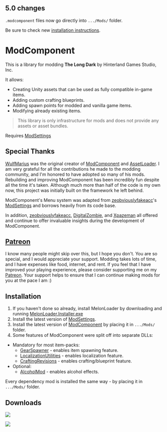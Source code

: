 ## 5.0 changes
`.modcomponent` files now go directly into `.../Mods/` folder.  

Be sure to check new [installation instructions](#installation).

# ModComponent

This is a library for modding **The Long Dark** by Hinterland Games Studio, Inc.

It allows:

* Creating Unity assets that can be used as fully compatible in-game items.
* Adding custom crafting blueprints.
* Adding spawn points for modded and vanilla game items.
* Modifying already existing items.

> This library is only infrastructure for mods and does not provide any assets or asset bundles.

Requires [ModSettings](https://github.com/zeobviouslyfakeacc/ModSettings)

## Special Thanks

[WulfMarius](https://github.com/WulfMarius) was the original creator of [ModComponent](https://github.com/WulfMarius/ModComponent) and [AssetLoader](https://github.com/WulfMarius/AssetLoader). I am very grateful for all the contributions he made to the modding community, and I'm honored to have adopted so many of his mods. Rebuilding and improving ModComponent has been incredibly fun despite all the time it's taken. Although much more than half of the code is my own now, this project was initially built on the framework he left behind.

ModComponent's Menu system was adapted from [zeobviouslyfakeacc](https://github.com/zeobviouslyfakeacc)'s [ModSettings](https://github.com/zeobviouslyfakeacc/ModSettings) and borrows heavily from its code base.

In addition, [zeobviouslyfakeacc](https://github.com/zeobviouslyfakeacc), [DigitalZombie](https://github.com/DigitalzombieTLD), and [Xpazeman](https://github.com/Xpazeman) all offered and continue to offer invaluable insights during the development of ModComponent.

## [Patreon](https://www.patreon.com/ds5678)

I know many people might skip over this, but I hope you don't. You are so special, and I would appreciate your support. Modding takes lots of time, and I have expenses like food, internet, and rent. If you feel that I have improved your playing experience, please consider supporting me on my [Patreon](https://www.patreon.com/ds5678). Your support helps to ensure that I can continue making mods for you at the pace I am :)

## Installation

1. If you haven't done so already, install MelonLoader by downloading and running [MelonLoader.Installer.exe](https://github.com/HerpDerpinstine/MelonLoader/releases/latest/download/MelonLoader.Installer.exe)
2. Install the latest version of [ModSettings](https://github.com/zeobviouslyfakeacc/ModSettings/releases/latest).
3. Install the latest version of [ModComponent](https://github.com/ds5678/ModComponent/releases/latest) by placing it in `.../Mods/` folder.
4. Some features of ModComponent were split off into separate DLLs:
- Mandatory for most item-packs:
  - [GearSpawner](https://github.com/ds5678/GearSpawner/releases/latest) - enables item spawning feature.
  - [LocalizationUtilities](https://github.com/ds5678/LocalizationUtilities/releases/latest) - enables localization feature.
  - [CraftingRevisions](https://github.com/ds5678/CraftingRevisions/releases/latest) - enables crafting/blueprint feature.
- Optional:
  - [AlcoholMod](https://github.com/ds5678/AlcoholMod/releases/latest) - enables alcohol effects.

 Every dependency mod is installed the same way - by placing it in `.../Mods/` folder.

## Downloads

![](https://img.shields.io/github/downloads/ds5678/ModComponent/total.svg)

![](https://img.shields.io/github/downloads/ds5678/ModComponent/latest/total.svg)
